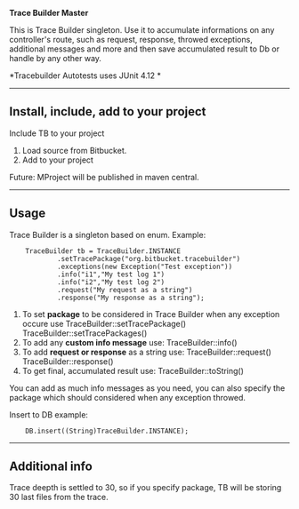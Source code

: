 **Trace Builder Master**

This is Trace Builder singleton. Use it to accumulate informations on any controller's route, such as request, response, throwed exceptions, additional messages and more and then save accumulated result to Db or handle by any other way.

*Tracebuilder Autotests uses JUnit 4.12 *

---

## Install, include, add to your project

Include TB to your project

1. Load source from Bitbucket.
2. Add to your project

Future: MProject will be published in maven central.

---

## Usage

Trace Builder is a singleton based on enum.
Example:

        TraceBuilder tb = TraceBuilder.INSTANCE
                .setTracePackage("org.bitbucket.tracebuilder")
                .exceptions(new Exception("Test exception"))
                .info("i1","My test log 1")
                .info("i2","My test log 2")
                .request("My request as a string")
                .response("My response as a string");
				
1. To set **package** to be considered in Trace Builder when any exception occure use
TraceBuilder::setTracePackage()
TraceBuilder::setTracePackages()
2. To add any **custom info message** use:
TraceBuilder::info()
3. To add **request or response** as a string use:
TraceBuilder::request()
TraceBuilder::response()
4. To get final, accumulated result use:
TraceBuilder::toString()

You can add as much info messages as you need, you can also specify the package which should considered when any exception throwed.

Insert to DB example:

        DB.insert((String)TraceBuilder.INSTANCE);
                


---

## Additional info

Trace deepth is settled to 30, so if you specify package, TB will be storing 30 last files from the trace.
